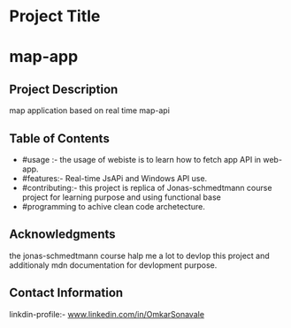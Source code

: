 # Project Title
# map-app

## Project Description
map application based on real time map-api

## Table of Contents
- #usage :- the usage of webiste is to learn how to fetch app API in web-app.
- #features:- Real-time JsAPi and Windows API use.
- #contributing:- this project is replica of Jonas-schmedtmann course project for learning purpose and using functional base
- #programming to achive clean code archetecture.

## Acknowledgments

the jonas-schmedtmann course halp me a lot to devlop this project and additionaly mdn documentation for devlopment purpose.

## Contact Information

linkdin-profile:- www.linkedin.com/in/OmkarSonavale
